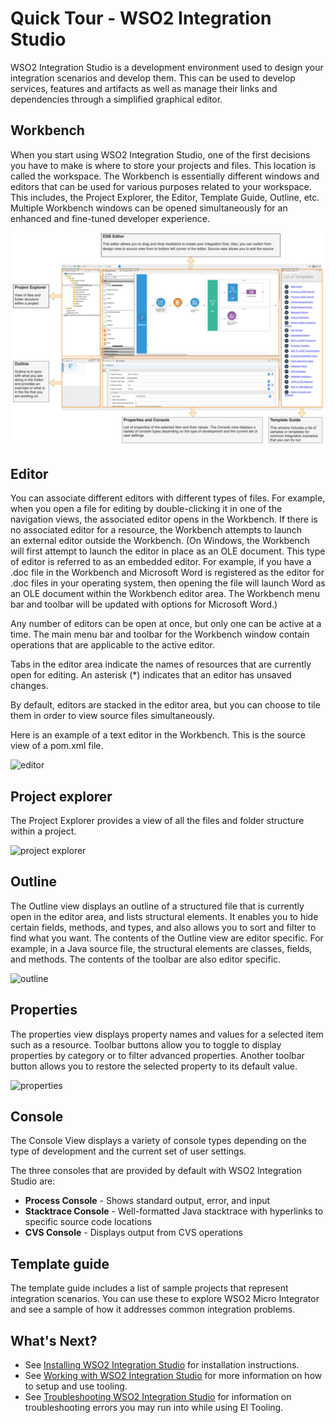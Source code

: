 # Quick Tour - WSO2 Integration Studio

WSO2 Integration Studio is a development environment used to design your
integration scenarios and develop them. This can be used to develop
services, features and artifacts as well as manage their links and
dependencies through a simplified graphical editor.

## Workbench

When you start using WSO2 Integration Studio, one of the first decisions
you have to make is where to store your projects and files. This
location is called the workspace. The Workbench is essentially different
windows and editors that can be used for various purposes related to
your workspace. This includes, the Project Explorer, the Editor,
Template Guide, Outline, etc. Multiple Workbench windows can be opened
simultaneously for an enhanced and fine-tuned developer experience.

![workbench](../assets/img/workbench/workbench-integration-studio.png)  

## Editor

You can associate different editors with different types of files. For
example, when you open a file for editing by double-clicking it in one
of the navigation views, the associated editor opens in the Workbench.
If there is no associated editor for a resource, the Workbench attempts
to launch an external editor outside the Workbench. (On Windows, the
Workbench will first attempt to launch the editor in place as an OLE
document. This type of editor is referred to as an embedded editor. For
example, if you have a .doc file in the Workbench and Microsoft Word is
registered as the editor for .doc files in your operating system, then
opening the file will launch Word as an OLE document within the
Workbench editor area. The Workbench menu bar and toolbar will be
updated with options for Microsoft Word.)

Any number of editors can be open at once, but only one can be active at
a time. The main menu bar and toolbar for the Workbench window contain
operations that are applicable to the active editor.

Tabs in the editor area indicate the names of resources that are
currently open for editing. An asterisk (\*) indicates that an editor
has unsaved changes.

By default, editors are stacked in the editor area, but you can choose
to tile them in order to view source files simultaneously.

Here is an example of a text editor in the Workbench. This is the source
view of a pom.xml file.

![editor](../assets/img/workbench/workbench-editor.png)

## Project explorer

The Project Explorer provides a view of all the files and folder
structure within a project.

![project explorer](../assets/img/workbench/workbench-project-explorer.png)

## Outline

The Outline view displays an outline of a structured file that is
currently open in the editor area, and lists structural elements. It
enables you to hide certain fields, methods, and types, and also allows
you to sort and filter to find what you want. The contents of the
Outline view are editor specific. For example, in a Java source file,
the structural elements are classes, fields, and methods. The contents
of the toolbar are also editor specific.

![outline](../assets/img/workbench/workbench-outline.png)

## Properties

The properties view displays property names and values for a selected
item such as a resource. Toolbar buttons allow you to toggle to display
properties by category or to filter advanced properties. Another toolbar
button allows you to restore the selected property to its default
value.  

![properties](../assets/img/workbench/workbench-properties.png)

## Console

The Console View displays a variety of console types depending on the
type of development and the current set of user settings.

The three consoles that are provided by default with WSO2 Integration
Studio are:

-   **Process Console** - Shows standard output, error, and input
-   **Stacktrace Console** - Well-formatted Java stacktrace with
    hyperlinks to specific source code locations
-   **CVS Console** - Displays output from CVS operations

## Template guide

The template guide includes a list of sample projects that represent
integration scenarios. You can use these to explore WSO2 Micro Integrator and see a
sample of how it addresses common integration problems.

## What's Next?

-   See [Installing WSO2 Integration Studio](../develop/installing-WSO2-Integration-Studio.md) for installation instructions.
-   See [Working with WSO2 Integration Studio](../develop/working-with-wso2-integration-studio.md) for more information on how to setup and use tooling.
-   See [Troubleshooting WSO2 Integration Studio](../develop/troubleshooting-WSO2-Integration-Studio.md) for information on troubleshooting errors you may run into while using EI Tooling.
